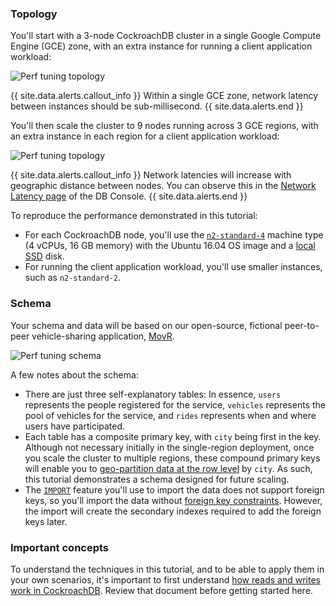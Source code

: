 ### Topology

You'll start with a 3-node CockroachDB cluster in a single Google Compute Engine (GCE) zone, with an extra instance for running a client application workload:

<img src="{{  'images/v21.1/perf_tuning_single_region_topology.png' | relative_url  }}" alt="Perf tuning topology" style="max-width:100%" />

{{ site.data.alerts.callout_info }}
Within a single GCE zone, network latency between instances should be sub-millisecond.
{{ site.data.alerts.end }}

You'll then scale the cluster to 9 nodes running across 3 GCE regions, with an extra instance in each region for a client application workload:

<img src="{{  'images/v21.1/perf_tuning_multi_region_topology.png' | relative_url  }}" alt="Perf tuning topology" style="max-width:100%" />

{{ site.data.alerts.callout_info }}
Network latencies will increase with geographic distance between nodes. You can observe this in the [Network Latency page](ui-network-latency-page.html) of the DB Console.
{{ site.data.alerts.end }}

To reproduce the performance demonstrated in this tutorial:

- For each CockroachDB node, you'll use the [`n2-standard-4`](https://cloud.google.com/compute/docs/machine-types#standard_machine_types) machine type (4 vCPUs, 16 GB memory) with the Ubuntu 16.04 OS image and a [local SSD](https://cloud.google.com/compute/docs/disks/#localssds) disk.
- For running the client application workload, you'll use smaller instances, such as `n2-standard-2`.

### Schema

Your schema and data will be based on our open-source, fictional peer-to-peer vehicle-sharing application, [MovR](movr.html).

<img src="{{  'images/v21.1/perf_tuning_movr_schema.png' | relative_url  }}" alt="Perf tuning schema" style="max-width:100%" />

A few notes about the schema:

- There are just three self-explanatory tables: In essence, `users` represents the people registered for the service, `vehicles` represents the pool of vehicles for the service, and `rides` represents when and where users have participated.   
- Each table has a composite primary key, with `city` being first in the key. Although not necessary initially in the single-region deployment, once you scale the cluster to multiple regions, these compound primary keys will enable you to [geo-partition data at the row level](partitioning.html#partition-using-primary-key) by `city`. As such, this tutorial demonstrates a schema designed for future scaling.
- The [`IMPORT`](import.html) feature you'll use to import the data does not support foreign keys, so you'll import the data without [foreign key constraints](foreign-key.html). However, the import will create the secondary indexes required to add the foreign keys later.

### Important concepts

To understand the techniques in this tutorial, and to be able to apply them in your own scenarios, it's important to first understand [how reads and writes work in CockroachDB](architecture/reads-and-writes-overview.html). Review that document before getting started here.
